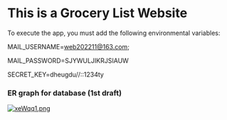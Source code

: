 # This is a Grocery List Website


To execute the app, you must add the following environmental variables:

MAIL_USERNAME=web202211@163.com;

MAIL_PASSWORD=SJYWULJIKRJSIAUW

SECRET_KEY=dheugdu//::1234ty

### ER graph for database (1st draft)
[![xeWqq1.png](https://s1.ax1x.com/2022/09/28/xeWqq1.png)](https://imgse.com/i/xeWqq1)

